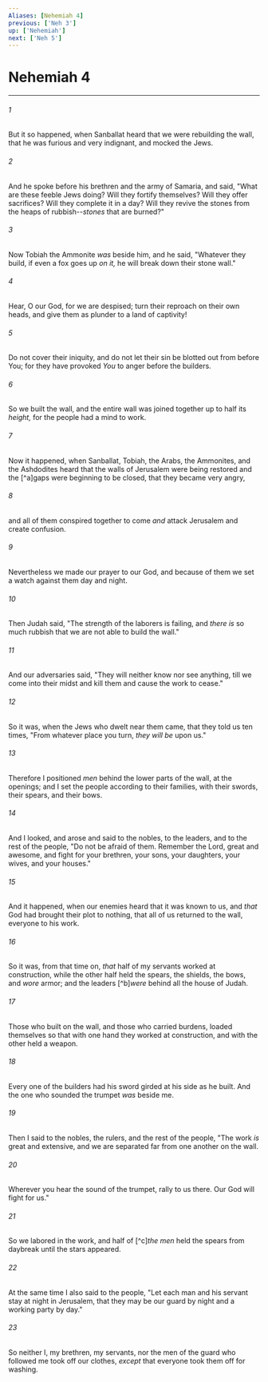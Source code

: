 ```yaml
---
Aliases: [Nehemiah 4]
previous: ['Neh 3']
up: ['Nehemiah']
next: ['Neh 5']
---
```

# Nehemiah 4

***


###### 1 
But it so happened, when Sanballat heard that we were rebuilding the wall, that he was furious and very indignant, and mocked the Jews. 

###### 2 
And he spoke before his brethren and the army of Samaria, and said, "What are these feeble Jews doing? Will they fortify themselves? Will they offer sacrifices? Will they complete it in a day? Will they revive the stones from the heaps of rubbish--_stones_ that are burned?" 

###### 3 
Now Tobiah the Ammonite _was_ beside him, and he said, "Whatever they build, if even a fox goes up _on it,_ he will break down their stone wall." 

###### 4 
Hear, O our God, for we are despised; turn their reproach on their own heads, and give them as plunder to a land of captivity! 

###### 5 
Do not cover their iniquity, and do not let their sin be blotted out from before You; for they have provoked _You_ to anger before the builders. 

###### 6 
So we built the wall, and the entire wall was joined together up to half its _height,_ for the people had a mind to work. 

###### 7 
Now it happened, when Sanballat, Tobiah, the Arabs, the Ammonites, and the Ashdodites heard that the walls of Jerusalem were being restored and the [^a]gaps were beginning to be closed, that they became very angry, 

###### 8 
and all of them conspired together to come _and_ attack Jerusalem and create confusion. 

###### 9 
Nevertheless we made our prayer to our God, and because of them we set a watch against them day and night. 

###### 10 
Then Judah said, "The strength of the laborers is failing, and _there is_ so much rubbish that we are not able to build the wall." 

###### 11 
And our adversaries said, "They will neither know nor see anything, till we come into their midst and kill them and cause the work to cease." 

###### 12 
So it was, when the Jews who dwelt near them came, that they told us ten times, "From whatever place you turn, _they will be_ upon us." 

###### 13 
Therefore I positioned _men_ behind the lower parts of the wall, at the openings; and I set the people according to their families, with their swords, their spears, and their bows. 

###### 14 
And I looked, and arose and said to the nobles, to the leaders, and to the rest of the people, "Do not be afraid of them. Remember the Lord, great and awesome, and fight for your brethren, your sons, your daughters, your wives, and your houses." 

###### 15 
And it happened, when our enemies heard that it was known to us, and _that_ God had brought their plot to nothing, that all of us returned to the wall, everyone to his work. 

###### 16 
So it was, from that time on, _that_ half of my servants worked at construction, while the other half held the spears, the shields, the bows, and _wore_ armor; and the leaders [^b]_were_ behind all the house of Judah. 

###### 17 
Those who built on the wall, and those who carried burdens, loaded themselves so that with one hand they worked at construction, and with the other held a weapon. 

###### 18 
Every one of the builders had his sword girded at his side as he built. And the one who sounded the trumpet _was_ beside me. 

###### 19 
Then I said to the nobles, the rulers, and the rest of the people, "The work _is_ great and extensive, and we are separated far from one another on the wall. 

###### 20 
Wherever you hear the sound of the trumpet, rally to us there. Our God will fight for us." 

###### 21 
So we labored in the work, and half of [^c]_the men_ held the spears from daybreak until the stars appeared. 

###### 22 
At the same time I also said to the people, "Let each man and his servant stay at night in Jerusalem, that they may be our guard by night and a working party by day." 

###### 23 
So neither I, my brethren, my servants, nor the men of the guard who followed me took off our clothes, _except_ that everyone took them off for washing.

